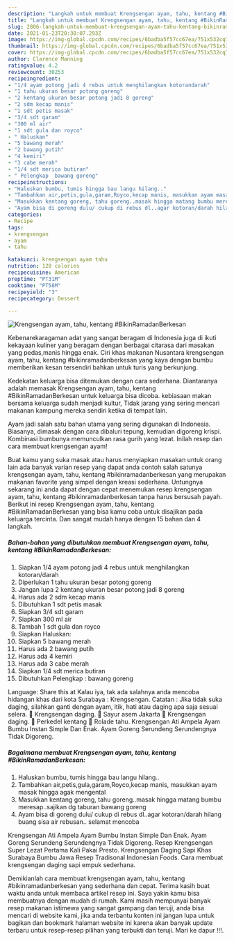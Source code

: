 ```yaml
---
description: "Langkah untuk membuat Krengsengan ayam, tahu, kentang #BikinRamadanBerkesan terupdate"
title: "Langkah untuk membuat Krengsengan ayam, tahu, kentang #BikinRamadanBerkesan terupdate"
slug: 2806-langkah-untuk-membuat-krengsengan-ayam-tahu-kentang-bikinramadanberkesan-terupdate
date: 2021-01-23T20:38:07.293Z
image: https://img-global.cpcdn.com/recipes/6badba5f57cc67ea/751x532cq70/krengsengan-ayam-tahu-kentang-bikinramadanberkesan-foto-resep-utama.jpg
thumbnail: https://img-global.cpcdn.com/recipes/6badba5f57cc67ea/751x532cq70/krengsengan-ayam-tahu-kentang-bikinramadanberkesan-foto-resep-utama.jpg
cover: https://img-global.cpcdn.com/recipes/6badba5f57cc67ea/751x532cq70/krengsengan-ayam-tahu-kentang-bikinramadanberkesan-foto-resep-utama.jpg
author: Clarence Manning
ratingvalue: 4.2
reviewcount: 30253
recipeingredient:
- "1/4 ayam potong jadi 4 rebus untuk menghilangkan kotorandarah"
- "1 tahu ukuran besar potong goreng"
- "2 kentang ukuran besar potong jadi 8 goreng"
- "2 sdm kecap manis"
- "1 sdt petis masak"
- "3/4 sdt garam"
- "300 ml air"
- "1 sdt gula dan royco"
- " Haluskan"
- "5 bawang merah"
- "2 bawang putih"
- "4 kemiri"
- "3 cabe merah"
- "1/4 sdt merica butiran"
- " Pelengkap  bawang goreng"
recipeinstructions:
- "Haluskan bumbu, tumis hingga bau langu hilang.."
- "Tambahkan air,petis,gula,garam,Royco,kecap manis, masukkan ayam masak hingga agak mengental"
- "Masukkan kentang goreng, tahu goreng..masak hingga matang bumbu meresap..sajikan dg taburan bawang goreng"
- "Ayam bisa di goreng dulu/ cukup di rebus dl..agar kotoran/darah hilang buang sisa air rebusan.. selamat mencoba"
categories:
- Recipe
tags:
- krengsengan
- ayam
- tahu

katakunci: krengsengan ayam tahu 
nutrition: 128 calories
recipecuisine: American
preptime: "PT31M"
cooktime: "PT58M"
recipeyield: "3"
recipecategory: Dessert

---
```



![Krengsengan ayam, tahu, kentang #BikinRamadanBerkesan](https://img-global.cpcdn.com/recipes/6badba5f57cc67ea/751x532cq70/krengsengan-ayam-tahu-kentang-bikinramadanberkesan-foto-resep-utama.jpg)

Kebenarekaragaman adat yang sangat beragam di Indonesia juga di ikuti kekayaan kuliner yang beragam dengan berbagai citarasa dari masakan yang pedas,manis hingga enak. Ciri khas makanan Nusantara krengsengan ayam, tahu, kentang #bikinramadanberkesan yang kaya dengan bumbu memberikan kesan tersendiri bahkan untuk turis yang berkunjung.


Kedekatan keluarga bisa ditemukan dengan cara sederhana. Diantaranya adalah memasak Krengsengan ayam, tahu, kentang #BikinRamadanBerkesan untuk keluarga bisa dicoba. kebiasaan makan bersama keluarga sudah menjadi kultur, Tidak jarang yang sering mencari makanan kampung mereka sendiri ketika di tempat lain.

Ayam jadi salah satu bahan utama yang sering digunakan di Indonesia. Biasanya, dimasak dengan cara dibaluri tepung, kemudian digoreng krispi. Kombinasi bumbunya memunculkan rasa gurih yang lezat. Inilah resep dan cara membuat krengsengan ayam!

Buat kamu yang suka masak atau harus menyiapkan masakan untuk orang lain ada banyak varian resep yang dapat anda contoh salah satunya krengsengan ayam, tahu, kentang #bikinramadanberkesan yang merupakan makanan favorite yang simpel dengan kreasi sederhana. Untungnya sekarang ini anda dapat dengan cepat menemukan resep krengsengan ayam, tahu, kentang #bikinramadanberkesan tanpa harus bersusah payah.
Berikut ini resep Krengsengan ayam, tahu, kentang #BikinRamadanBerkesan yang bisa kamu coba untuk disajikan pada keluarga tercinta. Dan sangat mudah hanya dengan 15 bahan dan 4 langkah.


<!--inarticleads1-->

##### Bahan-bahan yang dibutuhkan membuat Krengsengan ayam, tahu, kentang #BikinRamadanBerkesan:

1. Siapkan 1/4 ayam potong jadi 4 rebus untuk menghilangkan kotoran/darah
1. Diperlukan 1 tahu ukuran besar potong goreng
1. Jangan lupa 2 kentang ukuran besar potong jadi 8 goreng
1. Harus ada 2 sdm kecap manis
1. Dibutuhkan 1 sdt petis masak
1. Siapkan 3/4 sdt garam
1. Siapkan 300 ml air
1. Tambah 1 sdt gula dan royco
1. Siapkan  Haluskan:
1. Siapkan 5 bawang merah
1. Harus ada 2 bawang putih
1. Harus ada 4 kemiri
1. Harus ada 3 cabe merah
1. Siapkan 1/4 sdt merica butiran
1. Dibutuhkan  Pelengkap : bawang goreng


Language: Share this at Kalau iya, tak ada salahnya anda mencoba hidangan khas dari kota Surabaya : Krengsengan. Catatan : Jika tidak suka daging, silahkan ganti dengan ayam, itik, hati atau daging apa saja sesuai selera.  Krengsengan daging.  Sayur asem Jakarta  Krengsengan daging.  Perkedel kentang  Rolade tahu. Krengsengan Ati Ampela Ayam Bumbu Instan Simple Dan Enak. Ayam Goreng Serundeng Serundengnya Tidak Digoreng. 

<!--inarticleads2-->

##### Bagaimana membuat  Krengsengan ayam, tahu, kentang #BikinRamadanBerkesan:

1. Haluskan bumbu, tumis hingga bau langu hilang..
1. Tambahkan air,petis,gula,garam,Royco,kecap manis, masukkan ayam masak hingga agak mengental
1. Masukkan kentang goreng, tahu goreng..masak hingga matang bumbu meresap..sajikan dg taburan bawang goreng
1. Ayam bisa di goreng dulu/ cukup di rebus dl..agar kotoran/darah hilang buang sisa air rebusan.. selamat mencoba


Krengsengan Ati Ampela Ayam Bumbu Instan Simple Dan Enak. Ayam Goreng Serundeng Serundengnya Tidak Digoreng. Resep Krengsengan Super Lezat Pertama Kali Pakai Presto. Krengsengan Daging Sapi Khas Surabaya Bumbu Jawa Resep Tradisonal Indonesian Foods. Cara membuat krengsengan daging sapi empuk sederhana. 

Demikianlah cara membuat krengsengan ayam, tahu, kentang #bikinramadanberkesan yang sederhana dan cepat. Terima kasih buat waktu anda untuk membaca artikel resep ini. Saya yakin kamu bisa membuatnya dengan mudah di rumah. Kami masih mempunyai banyak resep makanan istimewa yang sangat gampang dan teruji, anda bisa mencari di website kami, jika anda terbantu konten ini jangan lupa untuk bagikan dan bookmark halaman website ini karena akan banyak update terbaru untuk resep-resep pilihan yang terbukti dan teruji. Mari ke dapur !!!. 
